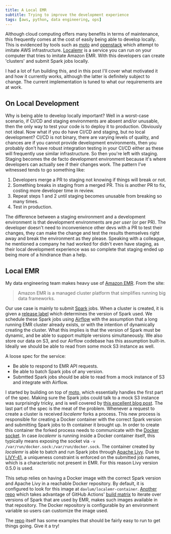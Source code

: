 ```yaml
---
title: A Local EMR
subtitle: Trying to improve the development experience
tags: [aws, python, data engineering, ops]
---
```


Although cloud computing offers many benefits in terms of maintenance, this 
frequently comes at the cost of easily being able to develop locally. This is 
evidenced by tools such as [moto][1] and [openstack][2] which attempt to imitate 
AWS infrastructure. [Localemr][0] is a service 
you can run on your computer that tries to imitate Amazon EMR. 
With this developers can create 'clusters' and submit Spark jobs locally.

I had a lot of fun building this, and in this post I'll cover what motivated it
and how it currently works, although the latter is definitely subject to change.
The current implementation is tuned to what our requirements are at work.

## On Local Development

Why is being able to develop locally important? Well in a worst-case scenario, 
if CI/CD and staging environments are absent and/or unusable, 
then the only way to test your code is to deploy it to production. Obviously not ideal. 
Now what if you do have CI/CD and staging, but no local development? CI/CD is not binary, 
there are varying levels of quality, and chances are if you cannot provide development environments, 
then you probably don't have robust integration testing in your CI/CD either as these will frequently
use similar infrastructure. So then you're left with staging. Staging becomes the de facto development
environment because it's where developers can actually see if their changes work. The pattern I've witnessed
tends to go something like: 
1. Developers merge a PR to staging not knowing if things will break or not.
2. Something breaks in staging from a merged PR. This is another PR to fix, costing more developer time in review.
3. Repeat steps 1 and 2 until staging becomes unusable from breaking so many times.
4. Test in production.

The difference between a staging environment and a development environment is that 
development environments are _per user_ (or per PR). The developer doesn't need to inconvenience other
devs with a PR to test their changes, they can make the change and test the results themselves
right away and break the environment as they please. Speaking with a colleague, he mentioned 
a company he had worked for didn't even have staging, as their local development experience was
so complete that staging ended up being more of a hindrance than a help.

## Local EMR

My data engineering team makes heavy use of [Amazon EMR][3]. From the site:

> Amazon EMR is a managed cluster platform that simplifies running big data frameworks.

Our use case is mainly to submit [Spark][6] jobs. When a cluster is created, it is
given a [release label][5] which determines the version of Spark used. We schedule
these Spark jobs using [Airflow][4] with the assumption that a long running EMR cluster
already exists, or with the intention of dynamically creating the cluster. What
this implies is that the version of Spark must be dynamic, and be able to
support multiple versions simultaneously. We also store our data on S3, and our Airflow
codebase has this assumption built-in. Ideally we should be able to read from some mock
S3 instance as well.

A loose spec for the service:

* Be able to respond to EMR API requests.
* Be able to batch Spark jobs of any version.
* Submtted Spark jobs should be able to read from a mock instance of S3 and integrate with Airflow.

I started by building on top of [moto][1], which essentially handles the first part of the spec.
Making sure the Spark jobs could talk to a mock S3 instance was surprisingly tricky, and is well covered by 
[this excellent blog post][12]. The last part of the spec is the meat of the problem. Whenever a request to create a cluster
is received _localemr_ forks a process. This new process is responsible for creating a Docker container
with the correct Spark version and submitting Spark jobs to th container it brought up. In order to create this
container the forked process needs to communicate with the [Docker socket][11]. In case _localemr_ is running 
inside a Docker container itself, this typically means exposing the socket via 
`-v /var/run/docker.sock:/var/run/docker.sock`. The container created by _localemr_ is able
to batch and run Spark jobs through [Apache Livy][7]. Due to [LIVY-41][10], a uniqueness constraint is 
enforced on the submitted job names, which is a characteristic not present in EMR. For this reason Livy version 0.5.0 is used. 

This setup relies on having a Docker image with the correct Spark version and Apache Livy in a reachable Docker repository. 
By default, it is configured to look for this image at `davlum/localemr-container`. [Another repo][9] which 
takes advantage of GitHub Actions' [build matrix][8] to iterate over versions of Spark that
are used by EMR, makes such images available in that repository. The Docker repository is configurable by an
environment variable so users can customize the image used.

The [repo][0] itself has some examples that should be fairly easy to run to get things going. Give it a try!

[0]: <https://github.com/davlum/localemr>
[1]: <https://github.com/spulec/moto>
[2]: <https://github.com/localstack/localstack>
[3]: <https://docs.aws.amazon.com/emr/latest/ManagementGuide/emr-what-is-emr.html>
[4]: <https://airflow.apache.org/>
[5]: <https://docs.aws.amazon.com/emr/latest/ReleaseGuide/emr-release-components.html>
[6]: <https://spark.apache.org/>
[7]: <https://livy.apache.org/>
[8]: <https://docs.github.com/en/actions/configuring-and-managing-workflows/configuring-a-workflow#configuring-a-build-matrix>
[9]: <https://github.com/davlum/localemr-container>
[10]: <https://issues.apache.org/jira/browse/LIVY-41>
[11]: <https://docs.docker.com/engine/reference/commandline/dockerd/>
[12]: <https://medium.com/@sumitsu/unit-testing-aws-s3-integrated-scala-spark-components-using-local-s3-mocking-tools-8bb90fd58fa2>